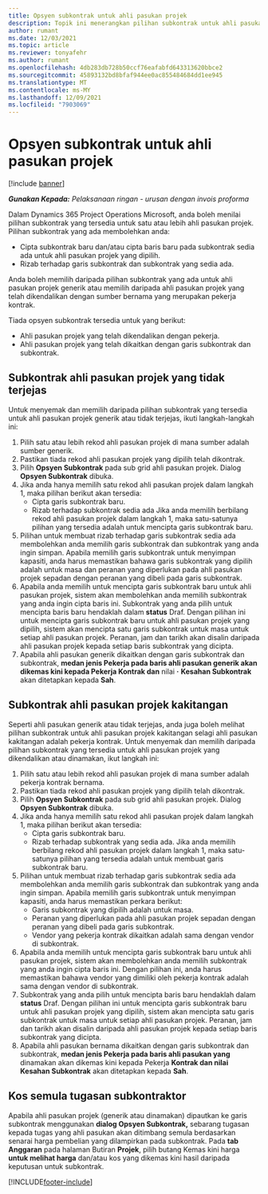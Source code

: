 ```yaml
---
title: Opsyen subkontrak untuk ahli pasukan projek
description: Topik ini menerangkan pilihan subkontrak untuk ahli pasukan projek dalam Microsoft Dynamics 365 Project Operations.
author: rumant
ms.date: 12/03/2021
ms.topic: article
ms.reviewer: tonyafehr
ms.author: rumant
ms.openlocfilehash: 4db283db728b50ccf76eafabfd643313620bbce2
ms.sourcegitcommit: 45893132bd8bfaf944ee0ac855484684dd1ee945
ms.translationtype: MT
ms.contentlocale: ms-MY
ms.lasthandoff: 12/09/2021
ms.locfileid: "7903069"
---
```

# <a name="subcontracting-options-for-project-team-members"></a>Opsyen subkontrak untuk ahli pasukan projek

[!include [banner](../../includes/dataverse-preview.md)]

_**Gunakan Kepada:** Pelaksanaan ringan - urusan dengan invois proforma_

Dalam Dynamics 365 Project Operations Microsoft, anda boleh menilai pilihan subkontrak yang tersedia untuk satu atau lebih ahli pasukan projek. Pilihan subkontrak yang ada membolehkan anda:

- Cipta subkontrak baru dan/atau cipta baris baru pada subkontrak sedia ada untuk ahli pasukan projek yang dipilih. 
- Rizab terhadap garis subkontrak dan subkontrak yang sedia ada. 

Anda boleh memilih daripada pilihan subkontrak yang ada untuk ahli pasukan projek generik atau memilih daripada ahli pasukan projek yang telah dikendalikan dengan sumber bernama yang merupakan pekerja kontrak. 

Tiada opsyen subkontrak tersedia untuk yang berikut:

- Ahli pasukan projek yang telah dikendalikan dengan pekerja. 
- Ahli pasukan projek yang telah dikaitkan dengan garis subkontrak dan subkontrak. 

## <a name="subcontracting-an-unstaffed-project-team-member"></a>Subkontrak ahli pasukan projek yang tidak terjejas

Untuk menyemak dan memilih daripada pilihan subkontrak yang tersedia untuk ahli pasukan projek generik atau tidak terjejas, ikuti langkah-langkah ini:

1. Pilih satu atau lebih rekod ahli pasukan projek di mana sumber adalah sumber generik.
2. Pastikan tiada rekod ahli pasukan projek yang dipilih telah dikontrak. 
3. Pilih **Opsyen Subkontrak** pada sub grid ahli pasukan projek. Dialog **Opsyen Subkontrak** dibuka. 
4. Jika anda hanya memilih satu rekod ahli pasukan projek dalam langkah 1, maka pilihan berikut akan tersedia:
    - Cipta garis subkontrak baru. 
    - Rizab terhadap subkontrak sedia ada Jika anda memilih berbilang rekod ahli pasukan projek dalam langkah 1, maka satu-satunya pilihan yang tersedia adalah untuk mencipta garis subkontrak baru.
5. Pilihan untuk membuat rizab terhadap garis subkontrak sedia ada membolehkan anda memilih garis subkontrak dan subkontrak yang anda ingin simpan. Apabila memilih garis subkontrak untuk menyimpan kapasiti, anda harus memastikan bahawa garis subkontrak yang dipilih adalah untuk masa dan peranan yang diperlukan pada ahli pasukan projek sepadan dengan peranan yang dibeli pada garis subkontrak.
6. Apabila anda memilih untuk mencipta garis subkontrak baru untuk ahli pasukan projek, sistem akan membolehkan anda memilih subkontrak yang anda ingin cipta baris ini. Subkontrak yang anda pilih untuk mencipta baris baru hendaklah dalam **status** Draf. Dengan pilihan ini untuk mencipta garis subkontrak baru untuk ahli pasukan projek yang dipilih, sistem akan mencipta satu garis subkontrak untuk masa untuk setiap ahli pasukan projek. Peranan, jam dan tarikh akan disalin daripada ahli pasukan projek kepada setiap baris subkontrak yang dicipta. 
7. Apabila ahli pasukan generik dikaitkan dengan garis subkontrak dan subkontrak, **medan jenis Pekerja pada baris ahli pasukan generik akan dikemas kini kepada Pekerja Kontrak dan** nilai **·** **Kesahan Subkontrak** akan ditetapkan kepada **Sah**.

## <a name="subcontracting-a-staffed-project-team-member"></a>Subkontrak ahli pasukan projek kakitangan

Seperti ahli pasukan generik atau tidak terjejas, anda juga boleh melihat pilihan subkontrak untuk ahli pasukan projek kakitangan selagi ahli pasukan kakitangan adalah pekerja kontrak. Untuk menyemak dan memilih daripada pilihan subkontrak yang tersedia untuk ahli pasukan projek yang dikendalikan atau dinamakan, ikut langkah ini:

1. Pilih satu atau lebih rekod ahli pasukan projek di mana sumber adalah pekerja kontrak bernama.
2. Pastikan tiada rekod ahli pasukan projek yang dipilih telah dikontrak. 
3. Pilih **Opsyen Subkontrak** pada sub grid ahli pasukan projek. Dialog **Opsyen Subkontrak** dibuka. 
4. Jika anda hanya memilih satu rekod ahli pasukan projek dalam langkah 1, maka pilihan berikut akan tersedia:
      - Cipta garis subkontrak baru.
      - Rizab terhadap subkontrak yang sedia ada.
  Jika anda memilih berbilang rekod ahli pasukan projek dalam langkah 1, maka satu-satunya pilihan yang tersedia adalah untuk membuat garis subkontrak baru.
5. Pilihan untuk membuat rizab terhadap garis subkontrak sedia ada membolehkan anda memilih garis subkontrak dan subkontrak yang anda ingin simpan. Apabila memilih garis subkontrak untuk menyimpan kapasiti, anda harus memastikan perkara berikut:
      - Garis subkontrak yang dipilih adalah untuk masa. 
      - Peranan yang diperlukan pada ahli pasukan projek sepadan dengan peranan yang dibeli pada garis subkontrak. 
      - Vendor yang pekerja kontrak dikaitkan adalah sama dengan vendor di subkontrak.
6. Apabila anda memilih untuk mencipta garis subkontrak baru untuk ahli pasukan projek, sistem akan membolehkan anda memilih subkontrak yang anda ingin cipta baris ini. Dengan pilihan ini, anda harus memastikan bahawa vendor yang dimiliki oleh pekerja kontrak adalah sama dengan vendor di subkontrak. 
7. Subkontrak yang anda pilih untuk mencipta baris baru hendaklah dalam **status** Draf. Dengan pilihan ini untuk mencipta garis subkontrak baru untuk ahli pasukan projek yang dipilih, sistem akan mencipta satu garis subkontrak untuk masa untuk setiap ahli pasukan projek. Peranan, jam dan tarikh akan disalin daripada ahli pasukan projek kepada setiap baris subkontrak yang dicipta.  
8. Apabila ahli pasukan bernama dikaitkan dengan garis subkontrak dan subkontrak, **medan jenis Pekerja pada baris ahli pasukan yang** dinamakan akan dikemas kini kepada Pekerja **Kontrak dan nilai** **Kesahan Subkontrak** akan ditetapkan kepada **Sah**.

## <a name="re-costing-subcontractor-assignments"></a>Kos semula tugasan subkontraktor

Apabila ahli pasukan projek (generik atau dinamakan) dipautkan ke garis subkontrak menggunakan **dialog Opsyen Subkontrak,** sebarang tugasan kepada tugas yang ahli pasukan akan ditimbang semula berdasarkan senarai harga pembelian yang dilampirkan pada subkontrak. Pada **tab Anggaran** pada halaman Butiran **Projek**, pilih butang Kemas kini harga **untuk melihat harga** dan/atau kos yang dikemas kini hasil daripada keputusan untuk subkontrak.

[!INCLUDE[footer-include](../../includes/footer-banner.md)]
